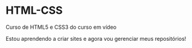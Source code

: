 # HTML-CSS
 Curso de HTML5 e CSS3 do curso em vídeo

 Estou aprendendo a criar sites e agora vou gerenciar meus repositórios!

